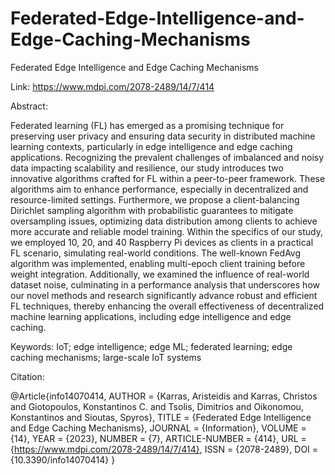 # Federated-Edge-Intelligence-and-Edge-Caching-Mechanisms
Federated Edge Intelligence and Edge Caching Mechanisms 

Link: https://www.mdpi.com/2078-2489/14/7/414

Abstract:

Federated learning (FL) has emerged as a promising technique for preserving user privacy and ensuring data security in distributed machine learning contexts, particularly in edge intelligence and edge caching applications. Recognizing the prevalent challenges of imbalanced and noisy data impacting scalability and resilience, our study introduces two innovative algorithms crafted for FL within a peer-to-peer framework. These algorithms aim to enhance performance, especially in decentralized and resource-limited settings. Furthermore, we propose a client-balancing Dirichlet sampling algorithm with probabilistic guarantees to mitigate oversampling issues, optimizing data distribution among clients to achieve more accurate and reliable model training. Within the specifics of our study, we employed 10, 20, and 40 Raspberry Pi devices as clients in a practical FL scenario, simulating real-world conditions. The well-known FedAvg algorithm was implemented, enabling multi-epoch client training before weight integration. Additionally, we examined the influence of real-world dataset noise, culminating in a performance analysis that underscores how our novel methods and research significantly advance robust and efficient FL techniques, thereby enhancing the overall effectiveness of decentralized machine learning applications, including edge intelligence and edge caching.

Keywords: IoT; edge intelligence; edge ML; federated learning; edge caching mechanisms; large-scale IoT systems


Citation:

@Article{info14070414,
AUTHOR = {Karras, Aristeidis and Karras, Christos and Giotopoulos, Konstantinos C. and Tsolis, Dimitrios and Oikonomou, Konstantinos and Sioutas, Spyros},
TITLE = {Federated Edge Intelligence and Edge Caching Mechanisms},
JOURNAL = {Information},
VOLUME = {14},
YEAR = {2023},
NUMBER = {7},
ARTICLE-NUMBER = {414},
URL = {https://www.mdpi.com/2078-2489/14/7/414},
ISSN = {2078-2489},
DOI = {10.3390/info14070414}
}


